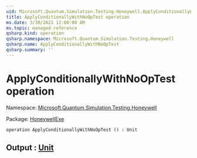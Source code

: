 ```yaml
---
uid: Microsoft.Quantum.Simulation.Testing.Honeywell.ApplyConditionallyWithNoOpTest
title: ApplyConditionallyWithNoOpTest operation
ms.date: 3/30/2021 12:00:00 AM
ms.topic: managed-reference
qsharp.kind: operation
qsharp.namespace: Microsoft.Quantum.Simulation.Testing.Honeywell
qsharp.name: ApplyConditionallyWithNoOpTest
qsharp.summary: ''
---
```


# ApplyConditionallyWithNoOpTest operation

Namespace: [Microsoft.Quantum.Simulation.Testing.Honeywell](xref:Microsoft.Quantum.Simulation.Testing.Honeywell)

Package: [HoneywellExe](https://nuget.org/packages/HoneywellExe)




```qsharp
operation ApplyConditionallyWithNoOpTest () : Unit
```


## Output : [Unit](xref:microsoft.quantum.lang-ref.unit)

